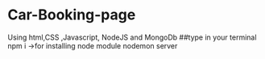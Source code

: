 # Car-Booking-page
Using html,CSS ,Javascript, NodeJS and MongoDb
##type in your terminal
npm i ->for installing node module
nodemon server
